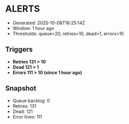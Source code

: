 # ALERTS

- Generated: 2025-10-08T16:25:14Z
- Window: 1 hour ago
- Thresholds: queue>20, retries>10, dead>1, errors>10

## Triggers
- **Retries 131 > 10**
- **Dead 121 > 1**
- **Errors 111 > 10 (since 1 hour ago)**

## Snapshot
- Queue backlog: 0
- Retries: 131
- Dead: 121
- Error lines: 111
